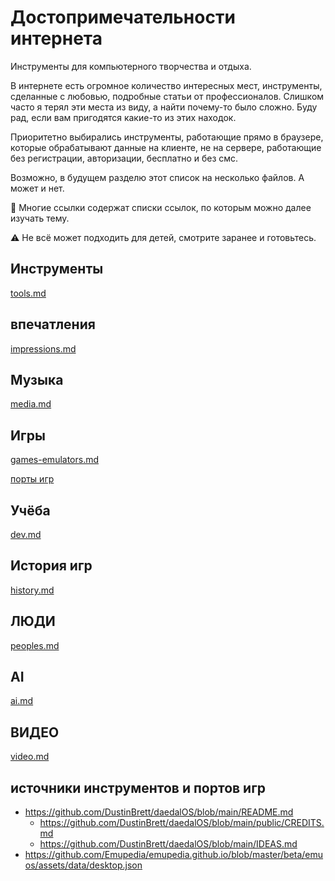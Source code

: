 # Достопримечательности интернета

Инструменты для компьютерного творчества и отдыха.

В интернете есть огромное количество интересных мест, инструменты, сделанные с любовью, подробные статьи от профессионалов. Слишком часто я терял эти места из виду, а найти почему-то было сложно. Буду рад, если вам пригодятся какие-то из этих находок.

Приоритетно выбирались инструменты, работающие прямо в браузере, которые обрабатывают данные на клиенте, не на сервере, работающие без регистрации, авторизации, бесплатно и без смс.

Возможно, в будущем разделю этот список на несколько файлов. А может и нет.

📌 Многие ссылки содержат списки ссылок, по которым можно далее изучать тему.

⚠️ Не всё может подходить для детей, смотрите заранее и готовьтесь.


## Инструменты

[tools.md](tools.md)


## впечатления

[impressions.md](impressions.md)


## Музыка

[media.md](media.md)


## Игры

[games-emulators.md](games-emulators.md)

[порты игр](https://disk.yandex.ru/i/wNIgojiss6tfTA)


## Учёба

[dev.md](dev.md)


## История игр

[history.md](history.md)


## ЛЮДИ

[peoples.md](peoples.md)


## AI

[ai.md](ai.md)


## ВИДЕО

[video.md](video.md)


## источники инструментов и портов игр
* https://github.com/DustinBrett/daedalOS/blob/main/README.md
  * https://github.com/DustinBrett/daedalOS/blob/main/public/CREDITS.md
  * https://github.com/DustinBrett/daedalOS/blob/main/IDEAS.md
* https://github.com/Emupedia/emupedia.github.io/blob/master/beta/emuos/assets/data/desktop.json

